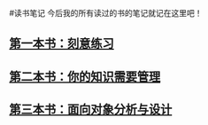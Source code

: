 #读书笔记
今后我的所有读过的书的笔记就记在这里吧！


## [第一本书：刻意练习](peak/README.md)

## [第二本书：你的知识需要管理](knowledgemanage/README.md)

## [第三本书：面向对象分析与设计](OOAD/README.md)
